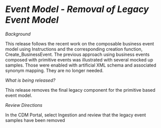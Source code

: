 # *Event Model - Removal of Legacy Event Model*

_Background_

This release follows the recent work on the composable business event model using Instructions and the corresponding creation function, Create_BusinessEvent. The previous approach using business events composed with primitive events was illustrated with several mocked up samples. Those were enabled with artificial XML schema and associated synonym mapping. They are no longer needed.

_What is being released?_

This release removes the final legacy component for the primitive based event model.

_Review Directions_

In the CDM Portal, select Ingestion and review that the legacy event samples have been removed

